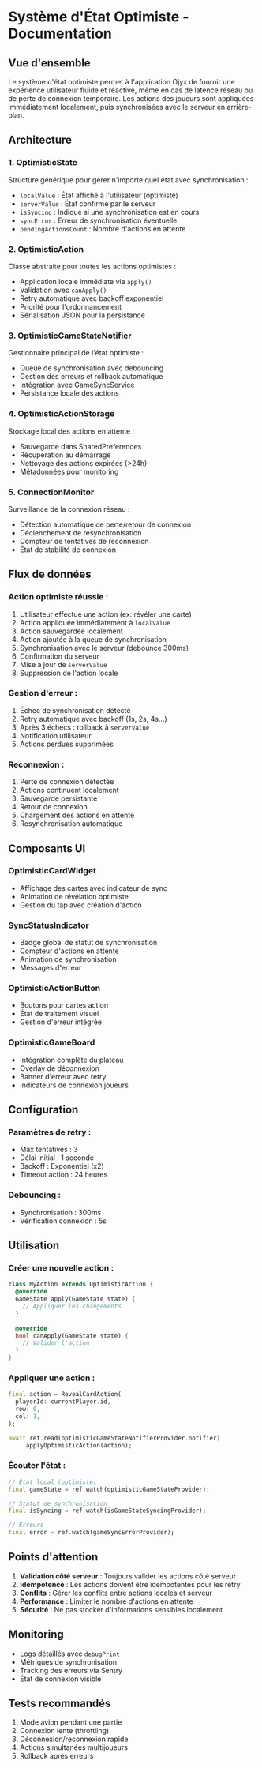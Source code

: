 # Système d'État Optimiste - Documentation

## Vue d'ensemble

Le système d'état optimiste permet à l'application Ojyx de fournir une expérience utilisateur fluide et réactive, même en cas de latence réseau ou de perte de connexion temporaire. Les actions des joueurs sont appliquées immédiatement localement, puis synchronisées avec le serveur en arrière-plan.

## Architecture

### 1. OptimisticState<T>
Structure générique pour gérer n'importe quel état avec synchronisation :
- `localValue` : État affiché à l'utilisateur (optimiste)
- `serverValue` : État confirmé par le serveur
- `isSyncing` : Indique si une synchronisation est en cours
- `syncError` : Erreur de synchronisation éventuelle
- `pendingActionsCount` : Nombre d'actions en attente

### 2. OptimisticAction
Classe abstraite pour toutes les actions optimistes :
- Application locale immédiate via `apply()`
- Validation avec `canApply()`
- Retry automatique avec backoff exponentiel
- Priorité pour l'ordonnancement
- Sérialisation JSON pour la persistance

### 3. OptimisticGameStateNotifier
Gestionnaire principal de l'état optimiste :
- Queue de synchronisation avec debouncing
- Gestion des erreurs et rollback automatique
- Intégration avec GameSyncService
- Persistance locale des actions

### 4. OptimisticActionStorage
Stockage local des actions en attente :
- Sauvegarde dans SharedPreferences
- Récupération au démarrage
- Nettoyage des actions expirées (>24h)
- Métadonnées pour monitoring

### 5. ConnectionMonitor
Surveillance de la connexion réseau :
- Détection automatique de perte/retour de connexion
- Déclenchement de resynchronisation
- Compteur de tentatives de reconnexion
- État de stabilité de connexion

## Flux de données

### Action optimiste réussie :
1. Utilisateur effectue une action (ex: révéler une carte)
2. Action appliquée immédiatement à `localValue`
3. Action sauvegardée localement
4. Action ajoutée à la queue de synchronisation
5. Synchronisation avec le serveur (debounce 300ms)
6. Confirmation du serveur
7. Mise à jour de `serverValue`
8. Suppression de l'action locale

### Gestion d'erreur :
1. Échec de synchronisation détecté
2. Retry automatique avec backoff (1s, 2s, 4s...)
3. Après 3 échecs : rollback à `serverValue`
4. Notification utilisateur
5. Actions perdues supprimées

### Reconnexion :
1. Perte de connexion détectée
2. Actions continuent localement
3. Sauvegarde persistante
4. Retour de connexion
5. Chargement des actions en attente
6. Resynchronisation automatique

## Composants UI

### OptimisticCardWidget
- Affichage des cartes avec indicateur de sync
- Animation de révélation optimiste
- Gestion du tap avec création d'action

### SyncStatusIndicator
- Badge global de statut de synchronisation
- Compteur d'actions en attente
- Animation de synchronisation
- Messages d'erreur

### OptimisticActionButton
- Boutons pour cartes action
- État de traitement visuel
- Gestion d'erreur intégrée

### OptimisticGameBoard
- Intégration complète du plateau
- Overlay de déconnexion
- Banner d'erreur avec retry
- Indicateurs de connexion joueurs

## Configuration

### Paramètres de retry :
- Max tentatives : 3
- Délai initial : 1 seconde
- Backoff : Exponentiel (x2)
- Timeout action : 24 heures

### Debouncing :
- Synchronisation : 300ms
- Vérification connexion : 5s

## Utilisation

### Créer une nouvelle action :
```dart
class MyAction extends OptimisticAction {
  @override
  GameState apply(GameState state) {
    // Appliquer les changements
  }
  
  @override
  bool canApply(GameState state) {
    // Valider l'action
  }
}
```

### Appliquer une action :
```dart
final action = RevealCardAction(
  playerId: currentPlayer.id,
  row: 0,
  col: 1,
);

await ref.read(optimisticGameStateNotifierProvider.notifier)
    .applyOptimisticAction(action);
```

### Écouter l'état :
```dart
// État local (optimiste)
final gameState = ref.watch(optimisticGameStateProvider);

// Statut de synchronisation
final isSyncing = ref.watch(isGameStateSyncingProvider);

// Erreurs
final error = ref.watch(gameSyncErrorProvider);
```

## Points d'attention

1. **Validation côté serveur** : Toujours valider les actions côté serveur
2. **Idempotence** : Les actions doivent être idempotentes pour les retry
3. **Conflits** : Gérer les conflits entre actions locales et serveur
4. **Performance** : Limiter le nombre d'actions en attente
5. **Sécurité** : Ne pas stocker d'informations sensibles localement

## Monitoring

- Logs détaillés avec `debugPrint`
- Métriques de synchronisation
- Tracking des erreurs via Sentry
- État de connexion visible

## Tests recommandés

1. Mode avion pendant une partie
2. Connexion lente (throttling)
3. Déconnexion/reconnexion rapide
4. Actions simultanées multijoueurs
5. Rollback après erreurs